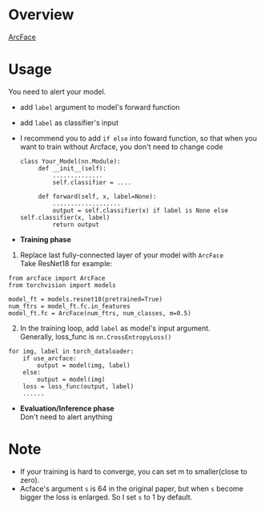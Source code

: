 # Overview
[ArcFace](https://arxiv.org/abs/1801.07698)

# Usage  
You need to alert your model. 

  - add `label` argument to model's forward function
  - add `label` as classifier's input
  - I recommend you to add `if else` into foward function, so that when you want to train without Arcface, you don't need to change code 
     ```
    class Your_Model(nn.Module):
          def __init__(self):
              ..............
              self.classifier = ....

          def forward(self, x, label=None):
              ...................
              output = self.classifier(x) if label is None else self.classifier(x, label)
              return output
    ```


- __Training phase__
1. Replace last fully-connected layer of your model with `ArcFace`  
   Take ResNet18 for example:
```
from arcface import ArcFace
from torchvision import models

model_ft = models.resnet18(pretrained=True)
num_ftrs = model_ft.fc.in_features
model_ft.fc = ArcFace(num_ftrs, num_classes, m=0.5)
```
2. In the training loop, add `label` as model's input argument.  
   Generally, loss_func is `nn.CrossEntropyLoss()`
```
for img, label in torch_dataloader:
    if use_arcface:
        output = model(img, label)
    else:
        output = model(img)
    loss = loss_func(output, label)
    ......
```

- __Evaluation/Inference phase__  
Don't need to alert anything

# Note
- If your training is hard to converge, you can set m to smaller(close to zero).
- Acface's argument `s` is 64 in the original paper, but when `s` become bigger the loss is enlarged. So I set `s` to 1 by default.

